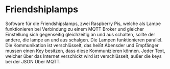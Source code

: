 # Friendshiplamps
Software für die Friendshipslamps, zwei Raspberry Pis, welche als Lampe funktionieren bei Verbindung zu einem MQTT Broker und gleicher Einstellung sich gegenseitig gleichzeitig an und aus schalten, sollte der andere, die lampe an und aus schalgen. Die Lampen funktionieren parallel. Die Kommunikation ist verschlüsselt, das heißt Abensder und Empfänger mussen einen Key besitzen, dass diese Kommunizieren können. Jeder Text, welcher über das Internet verschickt wird ist verschlüsselt, außer die keys bei der JSON Über MQTT.
